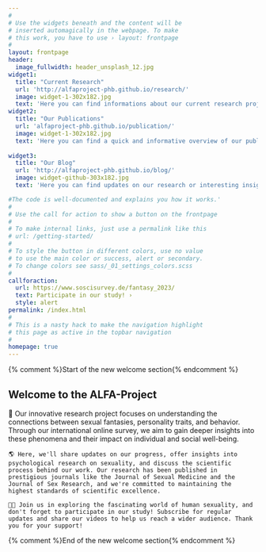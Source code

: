 ```yaml
---
#
# Use the widgets beneath and the content will be
# inserted automagically in the webpage. To make
# this work, you have to use › layout: frontpage
#
layout: frontpage
header:
  image_fullwidth: header_unsplash_12.jpg
widget1:
  title: "Current Research"
  url: 'http://alfaproject-phb.github.io/research/'
  image: widget-1-302x182.jpg
  text: 'Here you can find informations about our current research project. Get informed and participate'
widget2:
  title: "Our Publications"
  url: 'alfaproject-phb.github.io/publication/'
  image: widget-1-302x182.jpg
  text: 'Here you can find a quick and informative overview of our published papers.'
  
widget3:
  title: "Our Blog"
  url: 'http://alfaproject-phb.github.io/blog/'
  image: widget-github-303x182.jpg
  text: 'Here you can find updates on our research or interesting insights into our field and academic work' 

#The code is well-documented and explains you how it works.'
#
# Use the call for action to show a button on the frontpage
#
# To make internal links, just use a permalink like this
# url: /getting-started/
#
# To style the button in different colors, use no value
# to use the main color or success, alert or secondary.
# To change colors see sass/_01_settings_colors.scss
#
callforaction:
  url: https://www.soscisurvey.de/fantasy_2023/
  text: Participate in our study! ›
  style: alert
permalink: /index.html
#
# This is a nasty hack to make the navigation highlight
# this page as active in the topbar navigation
#
homepage: true
---
```


{% comment %}Start of the new welcome section{% endcomment %}
<div class="project-description">
  <h2>Welcome to the ALFA-Project</h2>
  <p>
    🔬 Our innovative research project focuses on understanding the connections between sexual fantasies, personality traits, and behavior. Through our international online survey, we aim to gain deeper insights into these phenomena and their impact on individual and social well-being. 
    
    🌎 Here, we'll share updates on our progress, offer insights into psychological research on sexuality, and discuss the scientific process behind our work. Our research has been published in prestigious journals like the Journal of Sexual Medicine and the Journal of Sex Research, and we're committed to maintaining the highest standards of scientific excellence.
    
    🧠💬 Join us in exploring the fascinating world of human sexuality, and don't forget to participate in our study! Subscribe for regular updates and share our videos to help us reach a wider audience. Thank you for your support!
  </p>
</div>
{% comment %}End of the new welcome section{% endcomment %}

